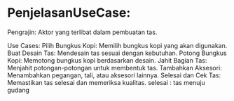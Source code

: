 # PenjelasanUseCase:

Pengrajin: Aktor yang terlibat dalam pembuatan tas.

Use Cases:
Pilih Bungkus Kopi: Memilih bungkus kopi yang akan digunakan.
Buat Desain Tas: Mendesain tas sesuai dengan kebutuhan.
Potong Bungkus Kopi: Memotong bungkus kopi berdasarkan desain.
Jahit Bagian Tas: Menjahit potongan-potongan untuk membentuk tas.
Tambahkan Aksesori: Menambahkan pegangan, tali, atau aksesori lainnya.
Selesai dan Cek Tas: Memastikan tas selesai dan memeriksa kualitas.
selesai : tas menuju gudang
